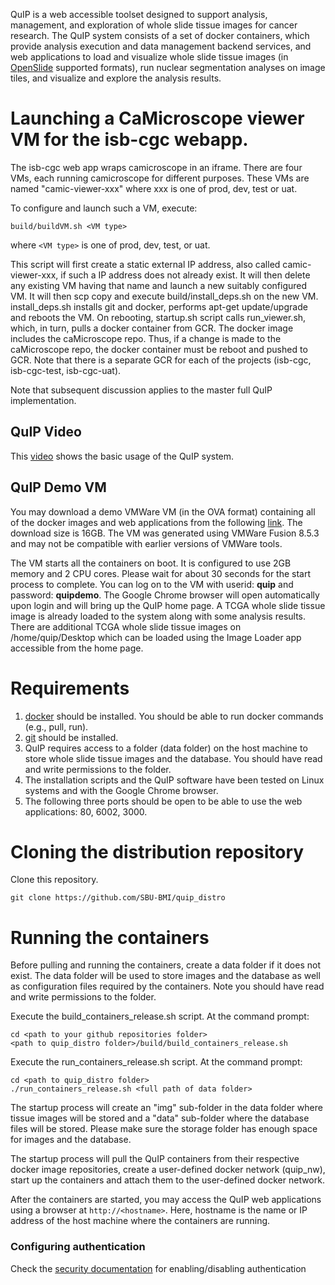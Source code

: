 QuIP is a web accessible toolset designed to support analysis, management, and exploration of whole slide tissue images for cancer research. The QuIP system consists of a set of docker containers, which provide analysis execution and data management backend services, and web applications to load and visualize whole slide tissue images (in [OpenSlide](http://openslide.org) supported formats), run nuclear segmentation analyses on image tiles, and visualize and explore the analysis results. 

#     Launching a CaMicroscope viewer VM for the isb-cgc webapp.

The isb-cgc web app wraps camicroscope in an iframe. There are four VMs, each running camicroscope for different purposes.
These VMs are named "camic-viewer-xxx" where xxx is one of prod, dev, test or uat.

To configure and launch such a VM, execute:

    build/buildVM.sh <VM type>

where `<VM type>` is one of prod, dev, test, or uat.

This script will first create a static external IP address, also called camic-viewer-xxx, if such a IP address does not already exist. It will then delete any existing VM having that name and launch a new suitably configured VM. It will then scp copy and execute build/install_deps.sh on the new VM. install_deps.sh installs git and docker, performs apt-get update/upgrade and reboots the VM. 
On rebooting, startup.sh script calls run_viewer.sh, which, in turn, pulls a docker container from GCR. The docker image includes the caMicroscope repo. Thus, if a change is made to the caMicroscope repo, the docker container must be reboot and pushed to GCR. Note that there is a separate GCR for each of the projects (isb-cgc, isb-cgc-test, isb-cgc-uat).

Note that subsequent discussion applies to the master full QuIP implementation.

## QuIP Video

This [video](https://www.youtube.com/watch?v=dK4c6ti1Dvc) shows the basic usage of the QuIP system.

## QuIP Demo VM

You may download a demo VMWare VM (in the OVA format) containing all of the docker images and web applications from the following [link](https://drive.google.com/file/d/0B9Sq9MWc46AuOHBZR0tGMTlXOU0/view?usp=sharing). The download size is 16GB. The VM was generated using VMWare Fusion 8.5.3 and may not be compatible with earlier versions of VMWare tools.  

The VM starts all the containers on boot. It is configured to use 2GB memory and 2 CPU cores. Please wait for about 30 seconds for the start process to complete. You can log on to the VM with userid: **quip** and password: **quipdemo**. The Google Chrome browser will open automatically upon login and will bring up the QuIP home page. A TCGA whole slide tissue image is already loaded to the system along with some analysis results. There are additional TCGA whole slide tissue images on /home/quip/Desktop which can be loaded using the Image Loader app accessible from the home page.

# Requirements

1. [docker](https://www.docker.com) should be installed. You should be able to run docker commands (e.g., pull, run).
2. [git](https://git-scm.com) should be installed.
3. QuIP requires access to a folder (data folder) on the host machine to store whole slide tissue images 
   and the database. You should have read and write permissions to the folder.
4. The installation scripts and the QuIP software have been tested on Linux systems and with the Google Chrome 
   browser. 
5. The following three ports should be open to be able to use the web applications: 80, 6002, 3000. 
   
# Cloning the distribution repository

Clone this repository.

    git clone https://github.com/SBU-BMI/quip_distro
         
# Running the containers

Before pulling and running the containers, create a data folder if it does not exist. The data folder will be used to 
store images and the database as well as configuration files required by the containers. Note you should have read and write 
permissions to the folder.

Execute the build_containers_release.sh script. At the command prompt:

    cd <path to your github repositories folder>
    <path to quip_distro folder>/build/build_containers_release.sh
    
Execute the run_containers_release.sh script. At the command prompt:
    
    cd <path to quip_distro folder>
    ./run_containers_release.sh <full path of data folder>


The startup process will create an "img" sub-folder in the data folder where tissue images will be stored and 
a "data" sub-folder where the database files will be stored. Please make sure the storage folder has enough 
space for images and the database. 

The startup process will pull the QuIP containers from their respective docker image repositories, create a user-defined 
docker network (quip_nw), start up the containers and attach them to the user-defined docker network. 

After the containers are started, you may access the QuIP web applications using a browser at `http://<hostname>`. Here, hostname is the name or IP address of the host machine where the containers are running. 

### Configuring authentication

Check the [security documentation](https://github.com/camicroscope/Security/blob/release/README.md) for enabling/disabling authentication

